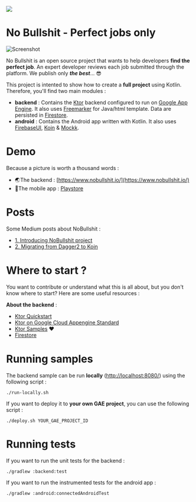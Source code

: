 ![](https://app.bitrise.io/app/237ba3e50e067fbe.svg?token=-dV482cctBUy3uv9uBImvA)
# No Bullshit - Perfect jobs only
![Screenshot](https://cdn-images-1.medium.com/max/2000/1*fn7gLL2rlQP2gRq9QjFAGQ.png)

No Bullshit is an open source project that wants to help developers **find the perfect job**. An expert developer reviews each job submitted through the platform. We publish only ***the best***... 😎

This project is intented to show how to create a **full project** using Kotlin. Therefore, you'll find two main modules :

 - **backend** : Contains the [Ktor](https://ktor.io/) backend configured to run on [Google App Engine](https://cloud.google.com/appengine/?hl=fr). It also uses [Freemarker](https://freemarker.apache.org/) for Java/html template. Data are persisted in [Firestore](https://cloud.google.com/firestore/).
 - **android** : Contains the Android app written with Kotlin. It also uses [FirebaseUI](https://github.com/firebase/FirebaseUI-Android), [Koin](https://insert-koin.io/) & [Mockk](https://mockk.io/).

# Demo
Because a picture is worth a thousand words :
 - 🌏The backend : [https://www.nobullshit.io/](https://www.nobullshit.io/)
 - 📱The mobile app : [Playstore](https://play.google.com/store/apps/details?id=io.nobullshit.nobullshit)
 
# Posts
Some Medium posts about NoBullshit :
 - [1. Introducing NoBullshit project](https://medium.com/@Phil_Boisney/playing-with-kotlin-you-know-everything-john-doe-8275a6e98a96)
 - [2. Migrating from Dagger2 to Koin](https://medium.com/@Phil_Boisney/migrating-from-dagger2-to-koin-3b2b3f5285e9)

# Where to start ?
You want to contribute or understand what this is all about, but you don't know where to start? Here are some useful resources :

 **About the backend** :
 - [Ktor Quickstart](https://ktor.io/quickstart/index.html)
 - [Ktor on Google Cloud Appengine Standard](https://cloud.google.com/community/tutorials/kotlin-ktor-app-engine-java8)
 - [Ktor Samples](https://github.com/ktorio/ktor-samples) ❤️
 - [Firestore](https://cloud.google.com/firestore/docs/)

# Running samples
The backend sample can be run **locally** ([http://localhost:8080/](http://localhost:8080/)) using the following script :

    ./run-locally.sh
 If you want to deploy it to **your own GAE project**, you can use the following script :


    ./deploy.sh YOUR_GAE_PROJECT_ID
# Running tests
If you want to run the unit tests for the backend :

    ./gradlew :backend:test

If you want to run the instrumented tests for the android app :
    
    ./gradlew :android:connectedAndroidTest

